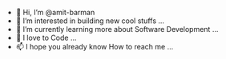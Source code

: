 - 👋 Hi, I’m @amit-barman
- 👀 I’m interested in building new cool stuffs ...
- 🌱 I’m currently learning more about Software Development ...
- 💞️ I love to Code ...
- 📫 I hope you already know How to reach me ...

<!---
amit-barman/amit-barman is a ✨ special ✨ repository because its `README.md` (this file) appears on your GitHub profile.
You can click the Preview link to take a look at your changes.
--->
